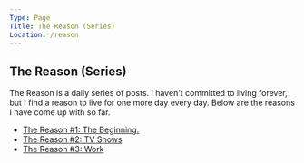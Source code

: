 ```yaml
---
Type: Page
Title: The Reason (Series)
Location: /reason
---
```

## The Reason (Series)

The Reason is a daily series of posts. I haven't committed to living forever, but I find a reason to live for one more day every day. Below are the reasons I have come up with so far.

- [The Reason #1: The Beginning.](/reason/1)
- [The Reason #2: TV Shows](/reason/2)
- [The Reason #3: Work](/reason/3)